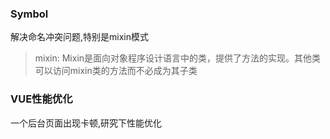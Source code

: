 ### Symbol
解决命名冲突问题,特别是mixin模式
> mixin: Mixin是面向对象程序设计语言中的类，提供了方法的实现。其他类可以访问mixin类的方法而不必成为其子类

### VUE性能优化
一个后台页面出现卡顿,研究下性能优化
####

